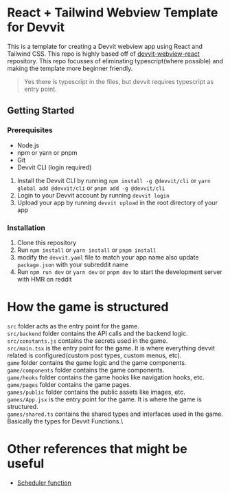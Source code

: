 # React + Tailwind Webview Template for Devvit

This is a template for creating a Devvit webview app using React and Tailwind CSS. This repo is highly based off of [devvit-webview-react](https://github.com/mwood23/devvit-webview-react) repository.
This repo focusses of eliminating typescript(where possible) and making the template more beginner friendly.

> Yes there is typescript in the files, but devvit requires typescript as entry point.

## Getting Started

### Prerequisites

- Node.js
- npm or yarn or pnpm
- Git
- Devvit CLI (login required)

1.  Install the Devvit CLI by running `npm install -g @devvit/cli` or `yarn global add @devvit/cli` or `pnpm add -g @devvit/cli`
2.  Login to your Devvit account by running `devvit login`
3.  Upload your app by running `devvit upload` in the root directory of your app

### Installation

1. Clone this repository
2. Run `npm install` or `yarn install` or `pnpm install`
3. modify the `devvit.yaml` file to match your app name also update `package.json` with your subreddit name
4. Run `npm run dev` or `yarn dev` or `pnpm dev` to start the development server with HMR on reddit

# How the game is structured

`src` folder acts as the entry point for the game.\
`src/backend` folder contains the API calls and the backend logic.\
`src/constants.js` contains the secrets used in the game.\
`src/main.tsx` is the entry point for the game. It is where everything devvit related is configured(custom post types, custom menus, etc).\
`game` folder contains the game logic and the game components.\
`game/components` folder contains the game components.\
`game/hooks` folder contains the game hooks like navigation hooks, etc.\
`game/pages` folder contains the game pages.\
`games/public` folder contains the public assets like images, etc.\
`games/App.jsx` is the entry point for the game. It is where the game is structured.\
`games/shared.ts` contains the shared types and interfaces used in the game. Basically the types for Devvit Functions.\

# Other references that might be useful

- [Scheduler function](https://developers.reddit.com/docs/capabilities/scheduler)
